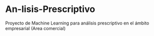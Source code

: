 # An-lisis-Prescriptivo
Proyecto de Machine Learning para análisis prescriptivo en el ámbito empresarial (Area comercial)
